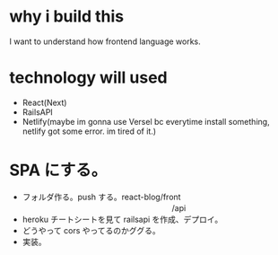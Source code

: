# why i build this

I want to understand how frontend language works.

# technology will used

- React(Next)
- RailsAPI
- Netlify(maybe im gonna use Versel bc everytime install something, netlify got some error. im tired of it.)

# SPA にする。

- フォルダ作る。push する。react-blog/front
  　　　　　　　　　　　　　　　　　　　/api
- heroku チートシートを見て railsapi を作成、デプロイ。
- どうやって cors やってるのかググる。
- 実装。
